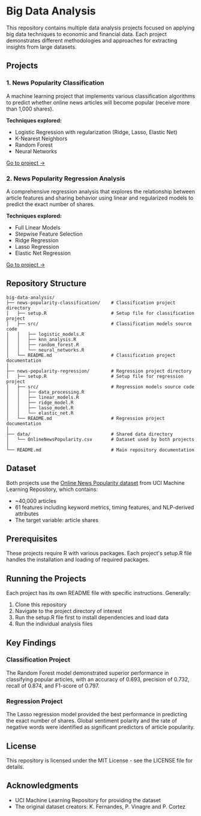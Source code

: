 # Big Data Analysis 

This repository contains multiple data analysis projects focused on applying big data techniques to economic and financial data. Each project demonstrates different methodologies and approaches for extracting insights from large datasets.

## Projects

### 1. News Popularity Classification

A machine learning project that implements various classification algorithms to predict whether online news articles will become popular (receive more than 1,000 shares).

**Techniques explored:**
- Logistic Regression with regularization (Ridge, Lasso, Elastic Net)
- K-Nearest Neighbors
- Random Forest
- Neural Networks

[Go to project →](./news-popularity-classification/)

### 2. News Popularity Regression Analysis

A comprehensive regression analysis that explores the relationship between article features and sharing behavior using linear and regularized models to predict the exact number of shares.

**Techniques explored:**
- Full Linear Models
- Stepwise Feature Selection
- Ridge Regression
- Lasso Regression
- Elastic Net Regression

[Go to project →](./news-popularity-regression/)

## Repository Structure

```
big-data-analysis/
├── news-popularity-classification/    # Classification project directory
│   ├── setup.R                        # Setup file for classification project
│   ├── src/                           # Classification models source code
│   │   ├── logistic_models.R
│   │   ├── knn_analysis.R
│   │   ├── random_forest.R
│   │   └── neural_networks.R
│   └── README.md                      # Classification project documentation
│
├── news-popularity-regression/        # Regression project directory
│   ├── setup.R                        # Setup file for regression project
│   ├── src/                           # Regression models source code
│   │   ├── data_processing.R
│   │   ├── linear_models.R
│   │   ├── ridge_model.R
│   │   ├── lasso_model.R
│   │   └── elastic_net.R
│   └── README.md                      # Regression project documentation
│
├── data/                              # Shared data directory
│   └── OnlineNewsPopularity.csv       # Dataset used by both projects
│
└── README.md                          # Main repository documentation
```

## Dataset

Both projects use the [Online News Popularity dataset](https://archive.ics.uci.edu/ml/datasets/Online+News+Popularity) from UCI Machine Learning Repository, which contains:
- ~40,000 articles
- 61 features including keyword metrics, timing features, and NLP-derived attributes
- The target variable: article shares

## Prerequisites

These projects require R with various packages. Each project's setup.R file handles the installation and loading of required packages.

## Running the Projects

Each project has its own README file with specific instructions. Generally:

1. Clone this repository
2. Navigate to the project directory of interest
3. Run the setup.R file first to install dependencies and load data
4. Run the individual analysis files

## Key Findings

### Classification Project
The Random Forest model demonstrated superior performance in classifying popular articles, with an accuracy of 0.693, precision of 0.732, recall of 0.874, and F1-score of 0.797.

### Regression Project
The Lasso regression model provided the best performance in predicting the exact number of shares. Global sentiment polarity and the rate of negative words were identified as significant predictors of article popularity.

## License

This repository is licensed under the MIT License - see the LICENSE file for details.

## Acknowledgments

- UCI Machine Learning Repository for providing the dataset
- The original dataset creators: K. Fernandes, P. Vinagre and P. Cortez
